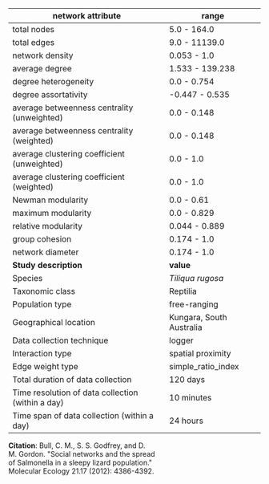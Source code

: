 network attribute|range
---|---
total nodes|5.0 - 164.0
total edges|9.0 - 11139.0
network density|0.053 - 1.0
average degree|1.533 - 139.238
degree heterogeneity|0.0 - 0.754
degree assortativity|-0.447 - 0.535
average betweenness centrality (unweighted)|0.0 - 0.148
average betweenness centrality (weighted)|0.0 - 0.148
average clustering coefficient (unweighted)|0.0 - 1.0
average clustering coefficient (weighted)|0.0 - 1.0
Newman modularity|0.0 - 0.61
maximum modularity|0.0 - 0.829
relative modularity|0.044 - 0.889
group cohesion|0.174 - 1.0
network diameter|0.174 - 1.0
**Study description**|**value**
Species|*Tiliqua rugosa*
Taxonomic class|Reptilia
Population type|free-ranging
Geographical location|Kungara, South Australia
Data collection technique|logger
Interaction type|spatial proximity
Edge weight type|simple_ratio_index
Total duration of data collection|120 days
Time resolution of data collection (within a day)|10 minutes
Time span of data collection (within a day)|24 hours
**Citation**: Bull, C. M., S. S. Godfrey, and D. <br> M. Gordon. "Social networks and the spread <br> of Salmonella in a sleepy lizard population." <br> Molecular Ecology 21.17 (2012): 4386-4392.